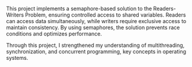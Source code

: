 This project implements a semaphore-based solution to the Readers-Writers Problem, ensuring controlled access to shared variables. Readers can access data simultaneously, while writers require exclusive access to maintain consistency. By using semaphores, the solution prevents race conditions and optimizes performance.

Through this project, I strengthened my understanding of multithreading, synchronization, and concurrent programming, key concepts in operating systems.
